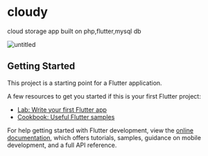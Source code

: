 # cloudy

cloud storage app built on php,flutter,mysql db



![untitled](https://github.com/omar-alsayed/flutter_cloud_storage/assets/150298434/37e9e485-d507-4d99-8db7-f40c5085ec8f=250x250)

## Getting Started

This project is a starting point for a Flutter application.

A few resources to get you started if this is your first Flutter project:

- [Lab: Write your first Flutter app](https://docs.flutter.dev/get-started/codelab)
- [Cookbook: Useful Flutter samples](https://docs.flutter.dev/cookbook)

For help getting started with Flutter development, view the
[online documentation](https://docs.flutter.dev/), which offers tutorials,
samples, guidance on mobile development, and a full API reference.
